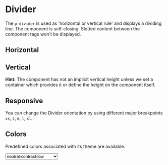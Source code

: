 # Divider

The `p-divider` is used as 'horizontal or vertical rule' and displays a dividing line. The component is self-closing.
Slotted content between the component tags won't be displayed.

<TableOfContents></TableOfContents>

## Horizontal

<Playground :markup="horizontal" :config="config"></Playground>

## Vertical

**Hint:** The component has not an implicit vertical height unless we set a container which provides it or define the
height on the component itself.

<Playground :markup="vertical" :config="config"></Playground>

## Responsive

You can change the Divider orientation by using different major breakpoints `xs`, `s`, `m`, `l`, `xl`.

<Playground :markup="responsive" :config="config"></Playground>

## Colors

Predefined colors associated with its theme are available.

<Playground :markup="colors" :config="config">
  <select v-model="color" aria-label="Select color">
    <option disabled>Select color</option>
    <option>neutral-contrast-low</option>
    <option>neutral-contrast-medium</option>
    <option>neutral-contrast-high</option>
  </select>
</Playground>

<script lang="ts">
import Vue from 'vue';
import Component from 'vue-class-component';

@Component
export default class Code extends Vue {
  config = { themeable: true };    
  color = 'neutral-contrast-low';
  
  horizontal = `<p-divider></p-divider>`;

  vertical = 
`<div class="divider-vertical-container-example">
  <p-divider orientation="vertical"></p-divider>
</div>`;

  responsive =
`<div class="divider-vertical-responsive-container-example">
  <p-divider orientation="{base: 'horizontal', l: 'vertical'}"></p-divider>
</div>`;

  get colors(){
    return `<p-divider color="${this.color}"></p-divider>`;
  }
}
</script>

<style scoped lang="scss">
  @import '~@porsche-design-system/utilities/scss';

  :deep(.divider-vertical-container-example) {
    display: flex;
    height: 100px;
  }
  @include p-media-query("l") {
    :deep(.divider-vertical-responsive-container-example) {
      display: flex;
      height: 100px;
    }
  }
</style>